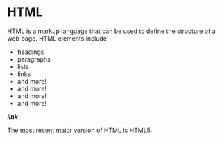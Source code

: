 # HTML



HTML is a markup language that can be used to define the structure of a web page. HTML elements include


* headings
* paragraphs
* lists
* links
* and more!
* and more!
* and more!
* and more!

***link***

The most recent major version of HTML is HTML5.